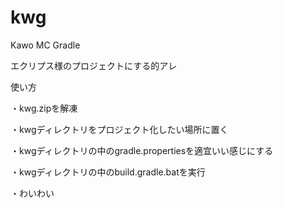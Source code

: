 kwg
===

Kawo MC Gradle

エクリプス様のプロジェクトにする的アレ

使い方

・kwg.zipを解凍

・kwgディレクトリをプロジェクト化したい場所に置く

・kwgディレクトリの中のgradle.propertiesを適宜いい感じにする

・kwgディレクトリの中のbuild.gradle.batを実行

・わいわい
